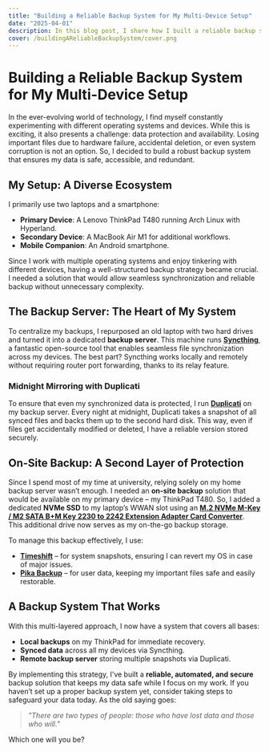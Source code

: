 ```yaml
---
title: "Building a Reliable Backup System for My Multi-Device Setup"
date: "2025-04-01"
description: In this blog post, I share how I built a reliable backup system to protect my data across multiple devices, including my ThinkPad T480 (Arch Linux), MacBook Air M1, and Android smartphone. I explain how I use Syncthing for seamless file synchronization, Duplicati for automated nightly backups, and a dedicated NVMe SSD in my ThinkPad for on-site backups. If you're looking for a secure, automated, and redundant backup solution, this guide will help you get started! 🚀
cover: /buildingAReliableBackupSystem/cover.png
---
```


# Building a Reliable Backup System for My Multi-Device Setup

In the ever-evolving world of technology, I find myself constantly experimenting with different operating systems and devices. While this is exciting, it also presents a challenge: data protection and availability. Losing important files due to hardware failure, accidental deletion, or even system corruption is not an option. So, I decided to build a robust backup system that ensures my data is safe, accessible, and redundant.

## My Setup: A Diverse Ecosystem

I primarily use two laptops and a smartphone:

- **Primary Device**: A Lenovo ThinkPad T480 running Arch Linux with Hyperland.
- **Secondary Device**: A MacBook Air M1 for additional workflows.
- **Mobile Companion**: An Android smartphone.

Since I work with multiple operating systems and enjoy tinkering with different devices, having a well-structured backup strategy became crucial. I needed a solution that would allow seamless synchronization and reliable backup without unnecessary complexity.

## The Backup Server: The Heart of My System

To centralize my backups, I repurposed an old laptop with two hard drives and turned it into a dedicated **backup server**. This machine runs **[Syncthing](https://syncthing.net/)**, a fantastic open-source tool that enables seamless file synchronization across my devices. The best part? Syncthing works locally and remotely without requiring router port forwarding, thanks to its relay feature.

### Midnight Mirroring with Duplicati

To ensure that even my synchronized data is protected, I run **[Duplicati](https://www.duplicati.com/)** on my backup server. Every night at midnight, Duplicati takes a snapshot of all synced files and backs them up to the second hard disk. This way, even if files get accidentally modified or deleted, I have a reliable version stored securely.

## On-Site Backup: A Second Layer of Protection

Since I spend most of my time at university, relying solely on my home backup server wasn’t enough. I needed an **on-site backup** solution that would be available on my primary device – my ThinkPad T480. So, I added a dedicated **NVMe SSD** to my laptop’s WWAN slot using an **[M.2 NVMe M-Key / M2 SATA B+M Key 2230 to 2242 Extension Adapter Card Converter](https://www.aliexpress.com/item/1005006832363079.html?spm=a2g0o.detail.pcDetailTopMoreOtherSeller.1.485eZftQZftQzK&gps-id=pcDetailTopMoreOtherSeller&scm=1007.40050.354490.0&scm_id=1007.40050.354490.0&scm-url=1007.40050.354490.0&pvid=c2ca3f03-b5b9-4006-bdd5-82cfac1e3751&_t=gps-id:pcDetailTopMoreOtherSeller,scm-url:1007.40050.354490.0,pvid:c2ca3f03-b5b9-4006-bdd5-82cfac1e3751,tpp_buckets:668%232846%238116%232002&pdp_ext_f=%7B%22order%22%3A%22202%22%2C%22eval%22%3A%221%22%2C%22sceneId%22%3A%2230050%22%7D&pdp_npi=4%40dis%21LKR%21854.70%21293.23%21%21%2120.85%217.15%21%402101584917434390873802934e1cee%2112000038446274280%21rec%21LK%21%21ABXZ&utparam-url=scene%3ApcDetailTopMoreOtherSeller%7Cquery_from%3A)**. This additional drive now serves as my on-the-go backup storage.

To manage this backup effectively, I use:

- **[Timeshift](https://github.com/teejee2008/timeshift)** – for system snapshots, ensuring I can revert my OS in case of major issues.
- **[Pika Backup](https://flathub.org/apps/org.gnome.World.PikaBackup)** – for user data, keeping my important files safe and easily restorable.

## A Backup System That Works

With this multi-layered approach, I now have a system that covers all bases:

- **Local backups** on my ThinkPad for immediate recovery.
- **Synced data** across all my devices via Syncthing.
- **Remote backup server** storing multiple snapshots via Duplicati.

By implementing this strategy, I’ve built a **reliable, automated, and secure** backup solution that keeps my data safe while I focus on my work. If you haven’t set up a proper backup system yet, consider taking steps to safeguard your data today. As the old saying goes:

> *"There are two types of people: those who have lost data and those who will."*

Which one will you be?

